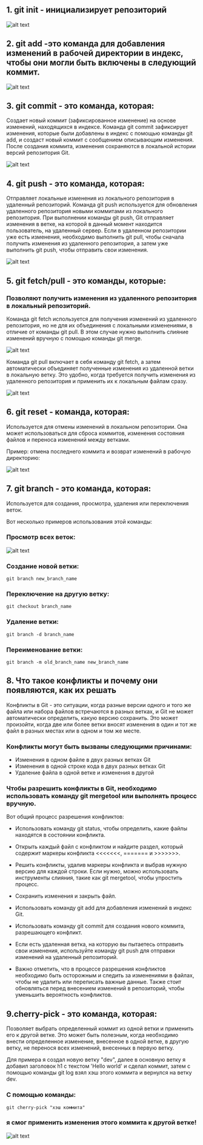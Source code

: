 ## 1. git init - инициализирует репозиторий

![alt text](screenshots/init.png)

## 2. git add -это команда для добавления изменений в рабочей директории в индекс, чтобы они могли быть включены в следующий коммит.

![alt text](screenshots/add.png)

## 3. git commit - это команда, которая:

Cоздает новый коммит (зафиксированное изменение) на основе изменений, находящихся в индексе.
Команда git commit зафиксирует изменения, которые были добавлены в индекс с помощью команды git add,
и создаст новый коммит с сообщением описывающим изменения. После создания коммита, изменения сохраняются
в локальной истории версий репозитория Git.

![alt text](screenshots/commit.png)

## 4. git push - это команда, которая:

Отправляет локальные изменения из локального репозитория в удаленный репозиторий.
Команда git push используется для обновления удаленного репозитория новыми коммитами из локального репозитория.
При выполнении команды git push, Git отправляет изменения в ветке, на которой в данный момент находится пользователь, на
удаленный сервер. Если в удаленном репозитории уже есть изменения, необходимо выполнить git pull, чтобы сначала получить
изменения из удаленного репозитория, а затем уже выполнить git push, чтобы отправить свои изменения.

![alt text](screenshots/push.png)

## 5. git fetch/pull - это команды, которые:

### Позволяют получить изменения из удаленного репозитория в локальный репозиторий.

Команда git fetch используется для получения изменений из удаленного репозитория, но не для их
объединения с локальными изменениями, в отличие от команды git pull.
В этом случае нужно выполнить слияние изменений вручную с помощью команды git merge.

![alt text](screenshots/fetch.png)

Команда git pull включает в себя команду git fetch, а затем автоматически объединяет полученные изменения из
удаленной ветки в локальную ветку. Это удобно, когда требуется получить изменения из удаленного репозитория и применить
их к локальным файлам сразу.

![alt text](screenshots/pull.png)

## 6. git reset - команда, которая:

Используется для отмены изменений в локальном репозитории.
Она может использоваться для сброса коммитов, изменения состояния файлов и переноса изменений между ветками.

Пример: отмена последнего коммита и возврат изменений в рабочую директорию:

![alt text](screenshots/reset.png)

## 7. git branch - это команда, которая:

Используется для создания, просмотра, удаления или переключения веток.

Вот несколько примеров использования этой команды:

### Просмотр всех веток:

![alt text](screenshots/branch-all.png)

### Создание новой ветки:

    git branch new_branch_name

### Переключение на другую ветку:

    git checkout branch_name

### Удаление ветки:

    git branch -d branch_name

### Переименование ветки:

    git branch -m old_branch_name new_branch_name

## 8. Что такое конфликты и почему они появляются, как их решать

Конфликты в Git - это ситуации, когда разные версии одного и того же файла или набора файлов встречаются в разных
ветках,
и Git не может автоматически определить, какую версию сохранить. Это может произойти, когда две или более ветки вносят
изменения
в один и тот же файл в разных местах или в одном и том же месте.

### Конфликты могут быть вызваны следующими причинами:

- Изменения в одном файле в двух разных ветках Git
- Изменения в одной строке кода в двух разных ветках Git
- Удаление файла в одной ветке и изменения в другой

### Чтобы разрешить конфликты в Git, необходимо использовать команду git mergetool или выполнять процесс вручную.

Вот общий процесс разрешения конфликтов:

- Использовать команду git status, чтобы определить, какие файлы находятся в состоянии конфликта.
- Открыть каждый файл с конфликтом и найдите раздел, который содержит маркеры конфликта <<<<<<<, ======= и >>>>>>>.
- Решить конфликты, удалив маркеры конфликта и выбрав нужную версию для каждой строки. Если нужно, можно использовать
  инструменты слияния, такие как git mergetool, чтобы упростить процесс.

- Сохранить изменения и закрыть файл.

- Использовать команду git add для добавления изменений в индекс Git.

- Использовать команду git commit для создания нового коммита, разрешающего конфликт.

- Если есть удаленная ветка, на которую вы пытаетесь отправить свои изменения, используйте команду git push для отправки
  изменений на удаленный репозиторий.

- Важно отметить, что в процессе разрешения конфликтов необходимо быть осторожным и следить за изменениями в файлах,
  чтобы не удалить или переписать важные данные.
  Также стоит обновляться перед внесением изменений в репозиторий, чтобы уменьшить вероятность конфликтов.

## 9.cherry-pick - это команда, которая:

Позволяет выбрать определенный коммит из одной ветки и применить его к другой ветке. Это может быть полезным, когда
необходимо внести определенное изменение, внесенное в одной ветке, в другую ветку, не перенося всех изменений, внесенных
в первую ветку.

Для примера я создал новую ветку "dev", далее
в основную ветку я добавил заголовок h1 с текстом 'Hello world' и сделал коммит, затем с помощью команды
git log взял хэш этого коммита и вернулся на ветку dev.

### С помощью команды:

    git cherry-pick "хэш коммита"

### я смог применить изменения этого коммита к другой ветке!

![alt text](screenshots/cherry-pick.png)